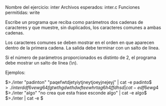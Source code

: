 Nombre del ejercicio: inter
Archivos esperados: inter.c
Funciones permitidas: write

Escribe un programa que reciba como parámetros dos cadenas de caracteres y que muestre, sin duplicados, los caracteres comunes a ambas cadenas.

Los caracteres comunes se deben mostrar en el orden en que aparecen dentro de la primera cadena.
La salida debe terminar con un salto de línea.

Si el número de parámetros proporcionados es distinto de 2, el programa debe mostrar un salto de línea (\n).

Ejemplos:

$>./inter "padinton" "paqefwtdjetyiytjneytjoeyjnejeyj" | cat -e
padinto$
$>./inter ddf6vewg64f gtwthgdwthdwfteewhrtag6h4ffdhsd | cat -e
df6ewg4$
$>./inter "algo" "no crea que esta frase esconde algo" | cat -e
algo$
$>./inter | cat -e
$

